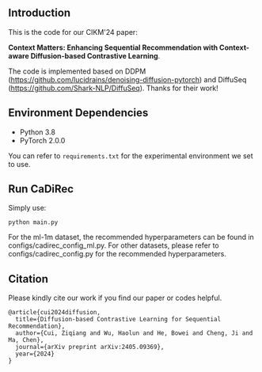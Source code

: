 ## Introduction
This is the code for our CIKM'24 paper: 

**Context Matters: Enhancing Sequential Recommendation with Context-aware Diffusion-based Contrastive Learning**.

The code is implemented based on DDPM (https://github.com/lucidrains/denoising-diffusion-pytorch) and DiffuSeq (https://github.com/Shark-NLP/DiffuSeq). Thanks for their work!

## Environment Dependencies
- Python 3.8
- PyTorch 2.0.0

You can refer to `requirements.txt` for the experimental environment we set to use.

## Run CaDiRec
Simply use:

`python main.py`

For the ml-1m dataset, the recommended hyperparameters can be found in configs/cadirec_config_ml.py. For other datasets, please refer to configs/cadirec_config.py for the recommended hyperparameters.

## Citation
Please kindly cite our work if you find our paper or codes helpful.
```
@article{cui2024diffusion,
  title={Diffusion-based Contrastive Learning for Sequential Recommendation},
  author={Cui, Ziqiang and Wu, Haolun and He, Bowei and Cheng, Ji and Ma, Chen},
  journal={arXiv preprint arXiv:2405.09369},
  year={2024}
}
```


